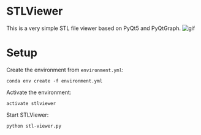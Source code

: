 # STLViewer
This is a very simple STL file viewer based on PyQt5 and PyQtGraph.
![gif](https://user-images.githubusercontent.com/44293565/92346366-7f3d2480-f107-11ea-9e59-804be582c508.gif)

# Setup
Create the environment from `environment.yml`:
```
conda env create -f environment.yml
```

Activate the environment:
```
activate stlviewer
```

Start STLViewer:
```
python stl-viewer.py
```